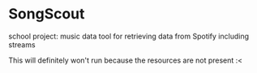 # SongScout
school project: music data tool for retrieving data from Spotify including streams

This will definitely won't run because the resources are not present :<
